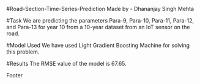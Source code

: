 #Road-Section-Time-Series-Prediction
Made by - Dhananjay Singh Mehta

#Task
We are predicting the parameters Para-9, Para-10, Para-11, Para-12, and Para-13 for year 10 from a 10-year dataset from an IoT sensor on the road.

#Model Used
We have used Light Gradient Boosting Machine for solving this problem.

#Results
The RMSE value of the model is 67.65.

Footer
